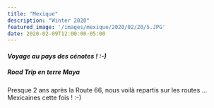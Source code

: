 ```yaml
---
title: "Mexique"
description: "Winter 2020"
featured_image: '/images/mexique/2020/02/20/5.JPG'
date: 2020-02-09T12:00:00-05:00
---
```


#### _Voyage au pays des cénotes ! :-)_


##### Road Trip en terre Maya

Presque 2 ans après la Route 66, nous voilà repartis sur les routes ... Mexicaines cette fois ! :-)
